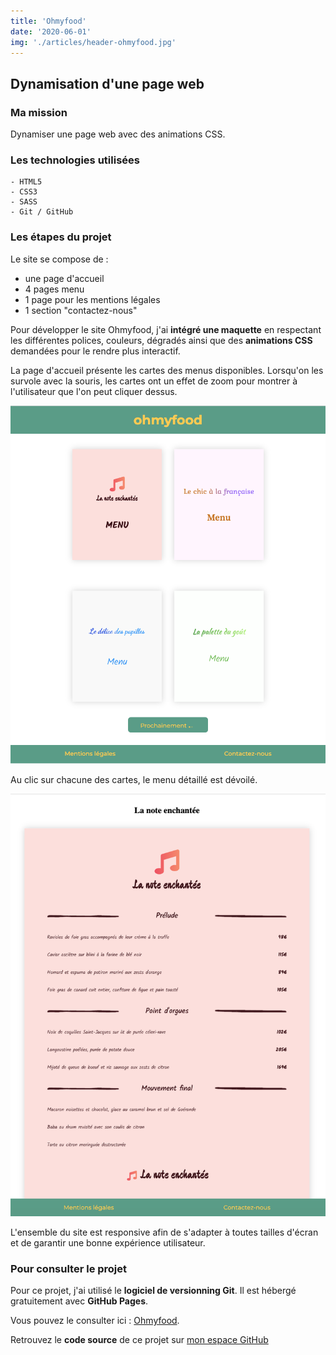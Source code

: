 ```yaml
---
title: 'Ohmyfood'
date: '2020-06-01'
img: './articles/header-ohmyfood.jpg'
---
```

## Dynamisation d'une page web

### Ma mission
Dynamiser une page web avec des animations CSS.

### Les technologies utilisées
    - HTML5
    - CSS3 
    - SASS
    - Git / GitHub

### Les étapes du projet
Le site se compose de :
* une page d'accueil
* 4 pages menu
* 1 page pour les mentions légales
* 1 section "contactez-nous"

Pour développer le site Ohmyfood, j'ai **intégré une maquette** en respectant les différentes polices, couleurs, dégradés ainsi que des **animations CSS** demandées pour le rendre plus interactif.

La page d'accueil présente les cartes des menus disponibles. Lorsqu'on les survole avec la souris, les cartes ont un effet de zoom pour montrer à l'utilisateur que l'on peut cliquer dessus.

![Page d'accueil Ohmyfood](./img-ohmyfood/accueil-ohmyfood.jpg)

Au clic sur chacune des cartes, le menu détaillé est dévoilé. 

![Page menu Ohmyfood](./img-ohmyfood/menu-ohmyfood.jpg)

L'ensemble du site est responsive afin de s'adapter à toutes tailles d'écran et de garantir une bonne expérience utilisateur.

### Pour consulter le projet
Pour ce projet, j'ai utilisé le **logiciel de versionning Git**. Il est hébergé gratuitement avec **GitHub Pages**. 

Vous pouvez le consulter ici : [Ohmyfood](https://lilimly.github.io/ohmyfood/ "Lien vers le site Ohmyfood").

Retrouvez le **code source** de ce projet sur [mon espace GitHub](https://github.com/Lilimly/ohmyfood "Code source du site Ohmyfood")
